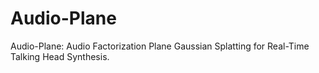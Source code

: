# Audio-Plane #
Audio-Plane: Audio Factorization Plane Gaussian Splatting for Real-Time Talking Head Synthesis.

